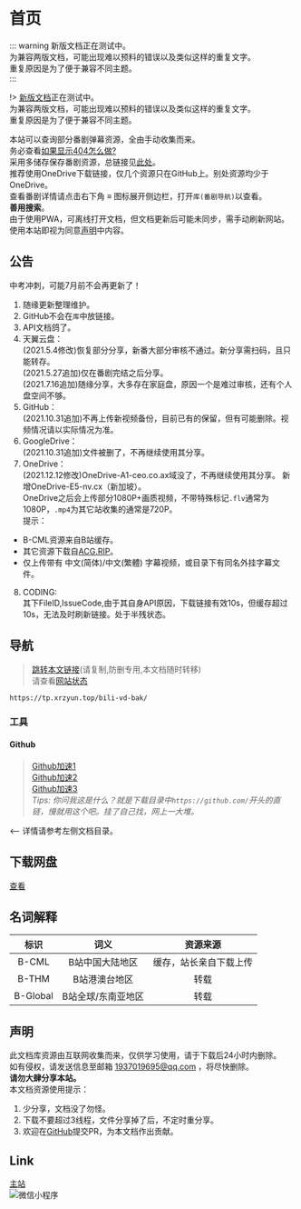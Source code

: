 # 首页

::: warning
新版文档正在测试中。  
为兼容两版文档，可能出现难以预料的错误以及类似这样的重复文字。  
重复原因是为了便于兼容不同主题。  
:::

!> [新版文档](/bata/index.html ':ignore')正在测试中。  
为兼容两版文档，可能出现难以预料的错误以及类似这样的重复文字。  
重复原因是为了便于兼容不同主题。  

本站可以查询部分番剧弹幕资源，全由手动收集而来。  
务必查看[如果显示404怎么做?](./404)  
采用多储存保存番剧资源，总链接见[此处](#下载网盘)。  
推荐使用OneDrive下载链接，仅几个资源只在GitHub上。别处资源均少于OneDrive。  
查看番剧详情请点击右下角 **≡** 图标展开侧边栏，打开`库(番剧导航)`以查看。  
**善用搜索**。  
由于使用PWA，可离线打开文档，但文档更新后可能未同步，需手动刷新网站。  
使用本站即视为同意[声明](#声明)中内容。  

## 公告

中考冲刺，可能7月前不会再更新了！  

1. 随缘更新整理维护。  
2. GitHub不会在`库`中放链接。  
3. API文档鸽了。  
4. 天翼云盘：  
(2021.5.4修改)恢复部分分享，新番大部分审核不通过。新分享需扫码，且只能转存。  
(2021.5.27追加)仅在番剧完结之后分享。  
(2021.7.16追加)随缘分享，大多存在家庭盘，原因一个是难过审核，还有个人盘空间不够。  
5. GitHub：  
(2021.10.31追加)不再上传新视频备份，目前已有的保留，但有可能删除。视频情况请以实际情况为准。  
6. GoogleDrive：  
(2021.10.31追加)文件被删了，不再继续使用其分享。  
7. OneDrive：  
(2021.12.12修改)OneDrive-A1-ceo.co.ax域没了，不再继续使用其分享。 新增OneDrive-E5-nv.cx（新加坡）。  
OneDrive之后会上传部分1080P+画质视频，不带特殊标记`.flv`通常为1080P，`.mp4`为其它站收集的通常是720P。  
提示：  

- B-CML资源来自B站缓存。  
- 其它资源下载自[ACG.RIP](https://acg.rip/)。  
- 仅上传带有 中文(简体)/中文(繁體) 字幕视频，或目录下有同名外挂字幕文件。  

8. CODING:  
其下FileID,IssueCode,由于其自身API原因，下载链接有效10s，但缓存超过10s，无法及时刷新链接。处于半残状态。  

## 导航

> [跳转本文链接](https://tp.xrzyun.top/bili-vd-bak/)(请复制,防删专用,本文档随时转移)  
请查看[网站状态](../status.md)  

```url
https://tp.xrzyun.top/bili-vd-bak/
```

### 工具

#### Github

> [Github加速1](https://gh.msx.workers.dev/)  
[Github加速2](https://toolwa.com/github/)  
[Github加速3](https://ghproxy.com/)  
*Tips: 你问我这是什么？就是下载目录中`https://github.com/`开头的直链，慢就用这个吧。挂了自己找，网上一大堆。*

<-- 详情请参考左侧文档目录。

## 下载网盘

[查看](../status.md)  

## 名词解释

标识 | 词义 | 资源来源
:---: | :---: | :---:
B-CML | B站中国大陆地区 | 缓存，站长亲自下载上传
B-THM | B站港澳台地区 | 转载
B-Global | B站全球/东南亚地区 | 转载

## 声明

此文档库资源由互联网收集而来，仅供学习使用，请于下载后24小时内删除。  
如有侵权，请发送信息至邮箱 1937019695@qq.com ，将尽快删除。  
**请勿大肆分享本站。**  
本文档资源使用提示：  

1. 少分享，文档没了勿怪。
2. 下载不要超过3线程，文件分享掉了后，不定时重分享。
3. 欢迎在[GitHub](https://github.com/xrz-cloud/bili-vd-bak/tree/wiki)提交PR，为本文档作出贡献。

## Link

[主站](https://www.xrzyun.top)  
![微信小程序](//images.weserv.nl/?url=https://i0.hdslb.com/bfs/article/21b783e383d16b2b66468cf6655b9d517e777112.jpg )
